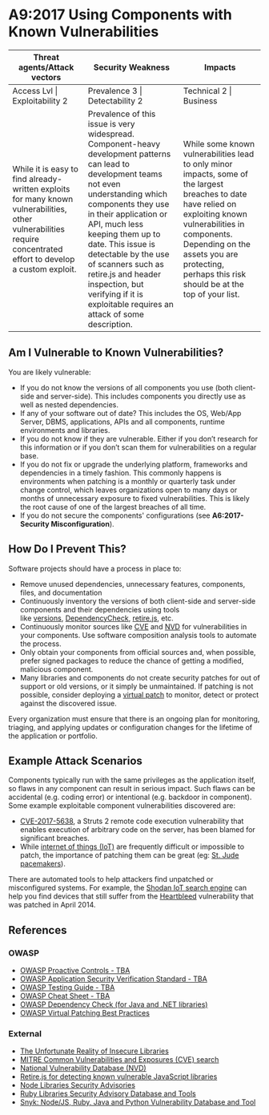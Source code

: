 # A9:2017 Using Components with Known Vulnerabilities

| Threat agents/Attack vectors | Security Weakness           | Impacts               |
| -- | -- | -- |
| Access Lvl \| Exploitability 2 | Prevalence 3 \| Detectability 2 | Technical 2 \| Business |
| While it is easy to find already-written exploits for many known vulnerabilities, other vulnerabilities require concentrated effort to develop a custom exploit. | Prevalence of this issue is very widespread. Component-heavy development patterns can lead to development teams not even understanding which components they use in their application or API, much less keeping them up to date. This issue is detectable by the use of scanners such as retire.js and header inspection, but verifying if it is exploitable requires an attack of some description. | While some known vulnerabilities lead to only minor impacts, some of the largest breaches to date have relied on exploiting known vulnerabilities in components. Depending on the assets you are protecting, perhaps this risk should be at the top of your list. |

## Am I Vulnerable to Known Vulnerabilities?

You are likely vulnerable:

* If you do not know the versions of all components you use (both client-side and server-side). This includes components you directly use as well as nested dependencies.
* If any of your software out of date? This includes the OS, Web/App Server, DBMS, applications, APIs and all components, runtime environments and libraries.
* If you do not know if they are vulnerable. Either if you don’t research for this information or if you don’t scan them for vulnerabilities on a regular base.
* If you do not fix or upgrade the underlying platform, frameworks and dependencies in a timely fashion. This commonly happens is environments when patching is a monthly or quarterly task under change control, which leaves organizations open to many days or months of unnecessary exposure to fixed vulnerabilities. This is likely the root cause of one of the largest breaches of all time. 
* If you do not secure the components' configurations (see **A6:2017-Security Misconfiguration**).

## How Do I Prevent This?

Software projects should have a process in place to:

* Remove unused dependencies, unnecessary features, components, files, and documentation
* Continuously inventory the versions of both client-side and server-side components and their dependencies using tools like [versions](http://www.mojohaus.org/versions-maven-plugin/), [DependencyCheck](https://www.owasp.org/index.php/OWASP_Dependency_Check), [retire.js](https://github.com/retirejs/retire.js/), etc.
* Continuously monitor sources like [CVE](https://cve.mitre.org/) and [NVD](https://nvd.nist.gov/) for vulnerabilities in your components. Use software composition analysis tools to automate the process.
* Only obtain your components from official sources and, when possible, prefer signed packages to reduce the chance of getting a modified, malicious component.
* Many libraries and components do not create security patches for out of support or old versions, or it simply be unmaintained. If patching is not possible, consider deploying a [virtual patch](https://www.owasp.org/index.php/Virtual_Patching_Best_Practices#What_is_a_Virtual_Patch.3F) to monitor, detect or protect against the discovered issue.

Every organization must ensure that there is an ongoing plan for monitoring, triaging, and applying updates or configuration changes for the lifetime of the application or portfolio.

## Example Attack Scenarios

Components typically run with the same privileges as the application itself, so flaws in any component can result in serious impact. Such flaws can be accidental (e.g. coding error) or intentional (e.g. backdoor in component). Some example exploitable component vulnerabilities discovered are:

* [CVE-2017-5638](https://cve.mitre.org/cgi-bin/cvename.cgi?name=CVE-2017-5638), a Struts 2 remote code execution vulnerability that enables execution of arbitrary code on the server, has been blamed for significant breaches.
* While [internet of things (IoT)](https://en.wikipedia.org/wiki/Internet_of_things) are frequently difficult or impossible to patch, the importance of patching them can be great (eg: [St. Jude pacemakers](https://arstechnica.com/information-technology/2017/08/465k-patients-need-a-firmware-update-to-prevent-serious-pacemaker-hacks/)).

There are automated tools to help attackers find unpatched or misconfigured systems. For example, the [Shodan IoT search engine](https://www.shodan.io/report/89bnfUyJ) can help you find devices that still suffer from the [Heartbleed](https://en.wikipedia.org/wiki/Heartbleed) vulnerability that was patched in April 2014.

## References

### OWASP

* [OWASP Proactive Controls - TBA]()
* [OWASP Application Security Verification Standard - TBA]()
* [OWASP Testing Guide - TBA]()
* [OWASP Cheat Sheet - TBA]()
* [OWASP Dependency Check (for Java and .NET libraries)](https://www.owasp.org/index.php/OWASP_Dependency_Check)
* [OWASP Virtual Patching Best Practices](https://www.owasp.org/index.php/Virtual_Patching_Best_Practices)

### External

* [The Unfortunate Reality of Insecure Libraries](https://www.aspectsecurity.com/research-presentations/the-unfortunate-reality-of-insecure-libraries)
* [MITRE Common Vulnerabilities and Exposures (CVE) search](https://www.cvedetails.com/version-search.php)
* [National Vulnerability Database (NVD)](https://nvd.nist.gov/)
* [Retire.js for detecting known vulnerable JavaScript libraries](https://github.com/retirejs/retire.js/)
* [Node Libraries Security Advisories](https://nodesecurity.io/advisories)
* [Ruby Libraries Security Advisory Database and Tools](https://rubysec.com/)
* [Snyk: Node/JS, Ruby, Java and Python Vulnerability Database and Tool](https://snyk.io/vuln)
